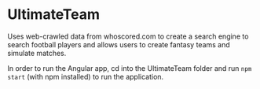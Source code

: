 # UltimateTeam
Uses web-crawled data from whoscored.com to create a search engine to search football players and allows users to create fantasy teams and simulate matches.

In order to run the Angular app, cd into the UltimateTeam folder and run `npm start` (with npm installed) to run the application.